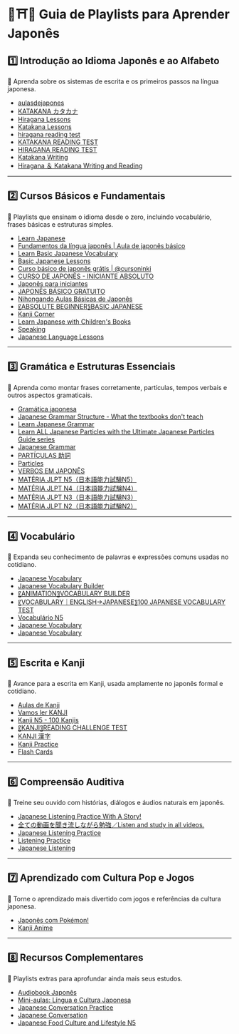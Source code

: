 # 📘⛩🍙 Guia de Playlists para Aprender Japonês

## 1️⃣ Introdução ao Idioma Japonês e ao Alfabeto

🔹 Aprenda sobre os sistemas de escrita e os primeiros passos na língua japonesa.

* [aulasdejapones](https://www.aulasdejapones.com.br)
* [KATAKANA カタカナ](https://www.youtube.com/playlist?list=PL5032B2BE1CD0F7E1)
* [Hiragana Lessons](https://www.youtube.com/playlist?list=PLw3jPCzGhgBNFn5u5vZ6y0oTdhesaugPi)
* [Katakana Lessons](https://www.youtube.com/playlist?list=PLw3jPCzGhgBPDc0a2k7OaJvsS_WvMiV6b)
* [hiragana reading test](https://www.youtube.com/playlist?list=PLq22iUorhLkLSwwkI4Ti9SLKOMMssGa_V)
* [KATAKANA READING TEST](https://www.youtube.com/playlist?list=PLA98ViesSMFTL5NZBeqiQApNEVaOi91dy)
* [HIRAGANA READING TEST](https://www.youtube.com/playlist?list=PLA98ViesSMFRB14EAHcKPPmLFefXgisAp)
* [Katakana Writing](https://www.youtube.com/playlist?list=PLUzn8CWxCrdBPGsV1tnWcEdYuWedxuDgd)
* [Hiragana ＆ Katakana Writing and Reading](https://www.youtube.com/playlist?list=PLVGw_A21plC4pxEbXC3Sv_9N6NizqxM3M)

---

## 2️⃣ Cursos Básicos e Fundamentais

🔹 Playlists que ensinam o idioma desde o zero, incluindo vocabulário, frases básicas e estruturas simples.

* [Learn Japanese](https://www.youtube.com/playlist?list=PLgzToQY86lB-LM_6lK2v6JJONM8H9Nb1z)
* [Fundamentos da língua japonês | Aula de japonês básico](https://www.youtube.com/watch?v=xTU8Qv6BghU&list=WL&index=5)
* [Learn Basic Japanese Vocabulary](https://www.youtube.com/playlist?list=PLPSfPyOOcp3Qbu6DT536Y1IkcRLSLbHty)
* [Basic Japanese Lessons](https://www.youtube.com/playlist?list=PLw3jPCzGhgBOq5L-Fu5T_2Qb9l7crTKIy)
* [Curso básico de japonês grátis | @cursoninki](https://www.youtube.com/playlist?list=PLB1JtIyUPtIYbo1YHrewQhuReexphNwn0)
* [CURSO DE JAPONÊS - INICIANTE ABSOLUTO](https://www.youtube.com/playlist?list=PLmEl-ZDmyZUs65276eNCYH-UAEJK-cb7c)
* [Japonês para iniciantes](https://www.youtube.com/playlist?list=PLdnY_glW0R2jr7ZPN6qlxqjElZDgbR-63)
* [JAPONÊS BÁSICO GRATUITO](https://www.youtube.com/playlist?list=PLdnY_glW0R2iIdYBNy9IhmHOuaS-NBo40)
* [Nihongando Aulas Básicas de Japonês](https://www.youtube.com/playlist?list=PLuruJuEnDubzOETaTcig3DWae6Z_NyyOr)
* [〖ABSOLUTE BEGINNER〗BASIC JAPANESE](https://www.youtube.com/playlist?list=PL1ysjpDVFwo_-5N5lW8IboIpuKx5RjsTD)
* [Kanji Corner](https://www.youtube.com/playlist?list=PL99AD27DBA8048784)
* [Learn Japanese with Children's Books](https://www.youtube.com/playlist?list=PLPSfPyOOcp3TLsq5J9HYOmjIyVYhsbtSB)
* [Speaking](https://www.youtube.com/playlist?list=PLkK7KO2TnEcw0F0_wET4gMajBelS_Canc)
* [Japanese Language Lessons](https://www.youtube.com/playlist?list=PLgzToQY86lB8TBS4fyacb5dRPsn9eFyP0)

---

## 3️⃣ Gramática e Estruturas Essenciais

🔹 Aprenda como montar frases corretamente, partículas, tempos verbais e outros aspectos gramaticais.

* [Gramática japonesa](https://www.youtube.com/playlist?list=PLdnY_glW0R2h-nGSkdVTguBB8-pa1LIDk)
* [Japanese Grammar Structure - What the textbooks don't teach](https://www.youtube.com/playlist?list=PLg9uYxuZf8x9KjPQykE6c_fv4DXg8pfX0)
* [Learn Japanese Grammar](https://www.youtube.com/playlist?list=PLg9uYxuZf8x9KjPQykE6c_fv4DXg8pfX0)
* [Learn ALL Japanese Particles with the Ultimate Japanese Particles Guide series](https://www.youtube.com/playlist?list=PLPSfPyOOcp3RpOSzr_HDZRTx9O1JE8XiJ)
* [Japanese Grammar](https://www.youtube.com/playlist?list=PLkK7KO2TnEczSagz4fQKP0lM9X9jyHO6L)
* [PARTÍCULAS 助詞](https://www.youtube.com/playlist?list=PLj2S9Dnl4H5XrqFygSMg8Gakfw9F0E7qX)
* [Particles](https://www.youtube.com/playlist?list=PLw3jPCzGhgBPA89QNUx8jY0oLa2FZYhbz)
* [VERBOS EM JAPONÊS](https://www.youtube.com/playlist?list=PLj2S9Dnl4H5WA-qnBXwPowUxWymlA49FI)
* [MATÉRIA JLPT N5（日本語能力試験N5）](https://www.youtube.com/playlist?list=PLj2S9Dnl4H5Vznn2EGc30XhWSaTPWBKEY)
* [MATÉRIA JLPT N4（日本語能力試験N4）](https://www.youtube.com/playlist?list=PLj2S9Dnl4H5WUyZSh9r4JKefpG7sr_oUM)
* [MATÉRIA JLPT N3（日本語能力試験N3）](https://www.youtube.com/playlist?list=PLj2S9Dnl4H5WnJXI8FXNRq7OgSjv8IYht)
* [MATÉRIA JLPT N2（日本語能力試験N2）](https://www.youtube.com/playlist?list=PLj2S9Dnl4H5W55MxDAjLiwVbrvm81lzdY)

---

## 4️⃣ Vocabulário

🔹 Expanda seu conhecimento de palavras e expressões comuns usadas no cotidiano.

* [Japanese Vocabulary](https://www.youtube.com/playlist?list=PLoXCGxpG8mwDFh-fHgls5a6MvcMEsTyJf)
* [Japanese Vocabulary Builder](https://www.youtube.com/playlist?list=PL_DIZoVY8U_6D3vdtLl_yDE51JTHUrnLt)
* [〖ANIMATION〗VOCABULARY BUILDER](https://www.youtube.com/playlist?list=PL1ysjpDVFwo8zoU71m5xN3dHQxdFDTtAU)
* [〖VOCABULARY｜ENGLISH→JAPANESE〗100 JAPANESE VOCABULARY TEST](https://www.youtube.com/playlist?list=PL1ysjpDVFwo9Omihbmp_jmxaL7p0ceI8s)
* [Vocabulário N5](https://www.youtube.com/playlist?list=PLj2S9Dnl4H5WFmUL7nE_b3gh_b8QnAH1Y)
* [Japanese Vocabulary](https://www.youtube.com/playlist?list=PLkK7KO2TnEcyhzj-NMzOAyYEJgGTZPKPh)
* [Japanese Vocabulary](https://www.youtube.com/playlist?list=PLgzToQY86lB8nokPiPt-J0N1OisDatFNl)

---

## 5️⃣ Escrita e Kanji

🔹 Avance para a escrita em Kanji, usada amplamente no japonês formal e cotidiano.

* [Aulas de Kanji](https://www.youtube.com/playlist?list=PLDCpxjz4FSAo7gWbZNcV1Zu_t3-9lWoWp)
* [Vamos ler KANJI](https://www.youtube.com/playlist?list=PL47hZ7Mbf5BnVA1YaXzheACaCQNgCj5sN)
* [Kanji N5 - 100 Kanjis](https://www.youtube.com/playlist?list=PL47hZ7Mbf5Bl-qXLXEraRCgEgZTCH4L6v)
* [〖KANJI〗READING CHALLENGE TEST](https://www.youtube.com/playlist?list=PLkK7KO2TnEcwVgY_WqYjVDFv7adZSj94)
* [KANJI 漢字](https://www.youtube.com/playlist?list=PLj2S9Dnl4H5Ufhbaj9YG1Tjh8VH9BC4lk)
* [Kanji Practice](https://www.youtube.com/playlist?list=PLkK7KO2TnEcwVgY_WqYjVDFv7adZSj94)
* [Flash Cards](https://www.youtube.com/playlist?list=PLkK7KO2TnEcyCH8qkCyhOLLwRpLeKun4A)

---

## 6️⃣ Compreensão Auditiva

🔹 Treine seu ouvido com histórias, diálogos e áudios naturais em japonês.

* [Japanese Listening Practice With A Story!](https://www.youtube.com/playlist?list=PLw3Y8B8LnOzL0EPSEoCHjv0DxanN4_3xw)
* [全ての動画を聞き流しながら勉強／Listen and study in all videos.](https://www.youtube.com/playlist?list=PLlBlUkMqs8_o0Fzx-ZIYeYrhxn7xo5Dld)
* [Japanese Listening Practice](https://www.youtube.com/playlist?list=PLkK7KO2TnEcyhzj-NMzOAyYEJgGTZPKPh)
* [Listening Practice](https://www.youtube.com/playlist?list=PLw3jPCzGhgBO7-IgnhVYJe7qlzzis80d)
* [Japanese Listening](https://www.youtube.com/playlist?list=PLgzToQY86lB8NJL5_UfVzcZkZJUetaKzw)

---

## 7️⃣ Aprendizado com Cultura Pop e Jogos

🔹 Torne o aprendizado mais divertido com jogos e referências da cultura japonesa.

* [Japonês com Pokémon!](https://www.youtube.com/playlist?list=PLdnY_glW0R2ip7oGvPKBhkMYHMLprch7E)
* [Kanji Anime](https://www.youtube.com/playlist?list=PLkK7KO2TnEcxK2vv_6Wkb3ABgm6_d2c9x)

---

## 8️⃣ Recursos Complementares

🔹 Playlists extras para aprofundar ainda mais seus estudos.

* [Audiobook Japonês](https://www.youtube.com/playlist?list=PLdnY_glW0R2gW8Uf41d_ryfmlUNoKmX_5)
* [Mini-aulas: Língua e Cultura Japonesa](https://www.youtube.com/playlist?list=PLdnY_glW0R2ij7H5d4IemWxJeoB_UyeJq)
* [Japanese Conversation Practice](https://www.youtube.com/playlist?list=PLkK7KO2TnEcwTKbRv0PhMcGhlIOtwTEoT)
* [Japanese Conversation](https://www.youtube.com/playlist?list=PLgzToQY86lB_I77kXG904dbhA9TW4_RWK)
* [Japanese Food Culture and Lifestyle N5](https://www.youtube.com/playlist?list=PLgzToQY86lB_NaHtNoWPRfeQYlMlYbOgL)
